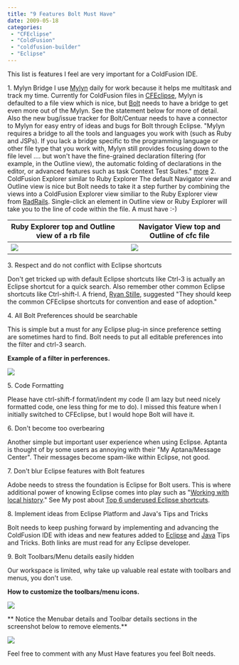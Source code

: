 ```yaml
---
title: "9 Features Bolt Must Have"
date: 2009-05-18
categories: 
 - "CFEclipse"
 - "ColdFusion"
 - "coldfusion-builder"
 - "Eclipse"
---
```


This list is features I feel are very important for a ColdFusion IDE. 
 
1\. Mylyn Bridge I use [Mylyn](http://www.eclipse.org/mylyn/) daily for work because it helps me multitask and track my time. Currently for ColdFusion files in [CFEclipse](http://www.cfeclipse.org/), Mylyn is defaulted to a file view which is nice, but [Bolt](http://labs.adobe.com/wiki/index.php/Bolt) needs to have a bridge to get even more out of the Mylyn. See the statement below for more of detail. Also the new bug/issue tracker for Bolt/Centuar needs to have a connector to Mylyn for easy entry of ideas and bugs for Bolt through Eclipse. "Mylyn requires a bridge to all the tools and languages you work with (such as Ruby and JSPs). If you lack a bridge specific to the programming language or other file type that you work with, Mylyn still provides focusing down to the file level .... but won't have the fine-grained declaration filtering (for example, in the Outline view), the automatic folding of declarations in the editor, or advanced features such as task Context Test Suites." [more](http://www.ibm.com/developerworks/java/library/j-mylyn2/) 
2\. ColdFusion Explorer similar to Ruby Explorer The default Navigator view and Outline view is nice but Bolt needs to take it a step further by combining the views into a ColdFusion Explorer view similiar to the Ruby Explorer view from [RadRails](http://www.aptana.com/rails). Single-click an element in Outline view or Ruby Explorer will take you to the line of code within the file. A must have :-)

| **Ruby Explorer top and Outline view of a rb file** |   | **Navigator View top and Outline of cfc file** |
| --- | --- | --- |
|  ![](images/File)  |   |  ![](images/File)  |

3\. Respect and do not conflict with Eclipse shortcuts 

Don't get tricked up with default Eclipse shortcuts like Ctrl-3 is actually an Eclipse shortcut for a quick search. Also remember other common Eclipse shortcuts like Ctrl-shift-l. A friend, [Ryan Stille](http://www.stillnetstudios.com/), suggested "They should keep the common CFEclipse shortcuts for convention and ease of adoption." 

 

4\. All Bolt Preferences should be searchable

 

This is simple but a must for any Eclipse plug-in since preference setting are sometimes hard to find. Bolt needs to put all editable preferences into the filter and ctrl-3 search. 
 
**Example of a filter in perferences.** 

![](images/File)

 
 

5\. Code Formatting

 

Please have ctrl-shift-f format/indent my code (I am lazy but need nicely formatted code, one less thing for me to do). I missed this feature when I initially switched to CFEclipse, but I would hope Bolt will have it. 

 

 

6\. Don't become too overbearing

 
Another simple but important user experience when using Eclipse. Aptanta is thought of by some users as annoying with their "My Aptana/Message Center". Their messages become spam-like within Eclipse, not good. 

 

 

7\. Don't blur Eclipse features with Bolt features 

 

Adobe needs to stress the foundation is Eclipse for Bolt users. This is where additional power of knowing Eclipse comes into play such as "[Working with local history](http://help.eclipse.org/ganymede/topic/org.eclipse.platform.doc.user/tasks/tasks-1f.htm?resultof=%22%6c%6f%63%61%6c%22%20%22%68%69%73%74%6f%72%79%22%20%22%68%69%73%74%6f%72%69%22%20)." See My post about [Top 6 underused Eclipse shortcuts](/post.cfm/Top-6-underused-Eclipse-shortcuts-for-CFEclipse).

 

 

8\. Implement ideas from Eclipse Platform and Java's Tips and Tricks

 

Bolt needs to keep pushing forward by implementing and advancing the ColdFusion IDE with ideas and new features added to [Eclipse](http://help.eclipse.org/ganymede/topic/org.eclipse.platform.doc.user/tips/platform_tips.html) and [Java](http://help.eclipse.org/ganymede/topic/org.eclipse.jdt.doc.user/tips/jdt_tips.html) Tips and Tricks. Both links are must read for any Eclipse developer.

 
 

9\. Bolt Toolbars/Menu details easily hidden

 

Our workspace is limited, why take up valuable real estate with toolbars and menus, you don't use.

 
**How to customize the toolbars/menu icons.** 

![](images/File)

** 
Notice the Menubar details and Toolbar details sections in the screenshot below to remove elements.** 

![](images/File)

 

 
 
Feel free to comment with any Must Have features you feel Bolt needs.
